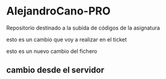 # AlejandroCano-PRO
Repositorio destinado a la subida de códigos de la asignatura

esto es un cambio que voy a realizar en el ticket

esto es un nuevo cambio del fichero

## cambio desde el servidor

